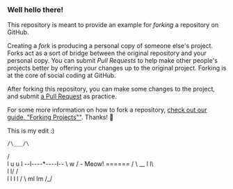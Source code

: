 ### Well hello there!

This repository is meant to provide an example for *forking* a repository on GitHub.

Creating a *fork* is producing a personal copy of someone else's project. Forks act as a sort of bridge between the original repository and your personal copy. You can submit *Pull Requests* to help make other people's projects better by offering your changes up to the original project. Forking is at the core of social coding at GitHub.

After forking this repository, you can make some changes to the project, and submit [a Pull Request](https://github.com/octocat/Spoon-Knife/pulls) as practice.

For some more information on how to fork a repository, [check out our guide, "Forking Projects""](http://guides.github.com/overviews/forking/). Thanks! :sparkling_heart:

This is my edit :) 

    /\___/\
   /       \
  l  u   u  l
--l----*----l--
   \   w   /     - Meow!
     ======
   /       \ __
   l        l\ \
   l        l/ /  
   l  l l   l /
   \ ml lm /_/